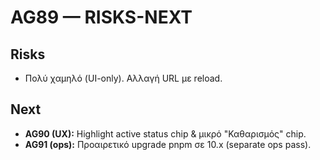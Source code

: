 # AG89 — RISKS-NEXT
## Risks
- Πολύ χαμηλό (UI-only). Αλλαγή URL με reload.
## Next
- **AG90 (UX):** Highlight active status chip & μικρό "Καθαρισμός" chip.
- **AG91 (ops):** Προαιρετικό upgrade pnpm σε 10.x (separate ops pass).
